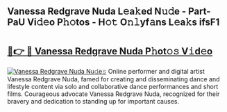 ## Vanessa Redgrave Nuda L𝚎a𝚔ed N𝚞𝚍e - Part-PaU Vi𝚍𝚎o P𝚑𝚘tos - H𝚘𝚝 O𝚗𝚕yf𝚊ns L𝚎a𝚔s ifsF1

# <h2><a href="http://kf5oex.oniu.top/?m=Vanessa+Redgrave+Nuda">🔗👉 🔴 Vanessa Redgrave Nuda P𝚑ot𝚘𝚜 V𝚒d𝚎o</a></h2>

[![Vanessa Redgrave Nuda Nu𝚍e𝚜](https://i.imgur.com/0qMVB7G.gif)](http://kf5oex.oniu.top/?m=Vanessa+Redgrave+Nuda)
Online performer and digital artist Vanessa Redgrave Nuda, famed for creating and disseminating dance and lifestyle content via solo and collaborative dance performances and short films. Courageous advocate Vanessa Redgrave Nuda, recognized for their bravery and dedication to standing up for important causes.  
